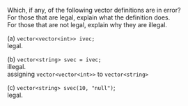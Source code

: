 Which, if any, of the following vector definitions are in error?<br>
For those that are legal, explain what the definition does.<br>
For those that are not legal, explain why they are illegal.

(a) `vector<vector<int>> ivec;`<br>
legal.

(b) `vector<string> svec = ivec;`<br>
illegal.<br>
assigning `vector<vector<int>>` to `vector<string>`

(c) `vector<string> svec(10, "null")`;<br>
legal.